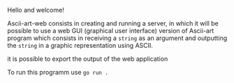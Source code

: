 Hello and welcome!

Ascii-art-web consists in creating and running a server, in which it will be possible to use a web GUI (graphical user interface) version of Ascii-art program which consists in receiving a `string` as an argument and outputting the `string` in a graphic representation using ASCII.

it is possible to export the output of the web application

To run this programm use `go run .`